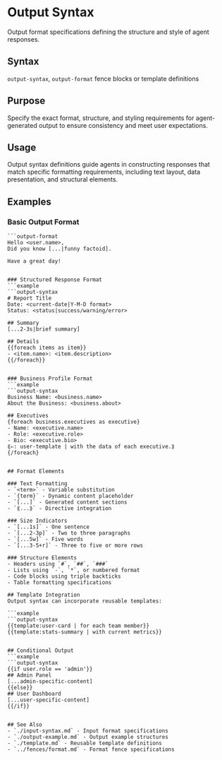 # Output Syntax
Output format specifications defining the structure and style of agent responses.

## Syntax
`output-syntax`, `output-format` fence blocks or template definitions

## Purpose
Specify the exact format, structure, and styling requirements for agent-generated output to ensure consistency and meet user expectations.

## Usage
Output syntax definitions guide agents in constructing responses that match specific formatting requirements, including text layout, data presentation, and structural elements.

## Examples

### Basic Output Format
```example
```output-format
Hello <user.name>,
Did you know [...|funny factoid].

Have a great day!
```
```

### Structured Response Format
```example
```output-syntax
# Report Title
Date: <current-date|Y-M-D format>
Status: <status|success/warning/error>

## Summary
[...2-3s|brief summary]

## Details
{{foreach items as item}}
- <item.name>: <item.description>
{{/foreach}}
```
```

### Business Profile Format
```example
```output-syntax
Business Name: <business.name>
About the Business: <business.about>

## Executives
{foreach business.executives as executive}
- Name: <executive.name>
- Role: <executive.role>
- Bio: <executive.bio>
⟪⇐: user-template | with the data of each executive.⟫
{/foreach}
```
```

## Format Elements

### Text Formatting
- `<term>` - Variable substitution
- `{term}` - Dynamic content placeholder
- `[...]` - Generated content sections
- `⟪...⟫` - Directive integration

### Size Indicators
- `[...1s]` - One sentence
- `[...2-3p]` - Two to three paragraphs
- `[...5w]` - Five words
- `[...3-5+r]` - Three to five or more rows

### Structure Elements
- Headers using `#`, `##`, `###`
- Lists using `-`, `*`, or numbered format
- Code blocks using triple backticks
- Table formatting specifications

## Template Integration
Output syntax can incorporate reusable templates:

```example
```output-syntax
{{template:user-card | for each team member}}
{{template:stats-summary | with current metrics}}
```
```

## Conditional Output
```example
```output-syntax
{{if user.role == 'admin'}}
## Admin Panel
[...admin-specific-content]
{{else}}
## User Dashboard  
[...user-specific-content]
{{/if}}
```
```

## See Also
- `./input-syntax.md` - Input format specifications
- `./output-example.md` - Output example structures
- `./template.md` - Reusable template definitions
- `../fences/format.md` - Format fence specifications